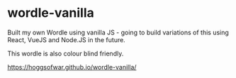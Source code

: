 # wordle-vanilla
Built my own Wordle using vanilla JS - going to build variations of this using React, VueJS and Node.JS in the future.

This wordle is also colour blind friendly.

https://hoggsofwar.github.io/wordle-vanilla/
